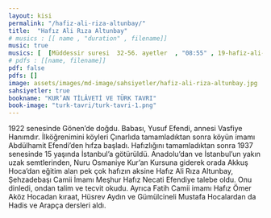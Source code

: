 ```yaml
---
layout: kisi
permalink: "/hafiz-ali-riza-altunbay/"
title:  "Hafız Ali Rıza Altunbay"
# musics : [[ name , "duration" , filename]]
music: true
musics: [  [Müddessir suresi  32-56. ayetler  , "08:55" , 19-hafiz-ali-riza-altunbay/1]]
# pdfs : [[name, filename]]
pdf: false
pdfs: []
image: assets/images/md-image/sahsiyetler/hafiz-ali-riza-altunbay.jpg
sahsiyetler: true
bookname: "KUR’AN TİLÂVETİ VE TÜRK TAVRI"
book-image: "turk-tavri/turk-tavri-1.png"
---
```


1922 senesinde Gönen’de doğdu. Babası, Yusuf Efendi, annesi Vasfiye Hanımdır. İlköğrenimini köyleri Çınarlıda tamamladıktan sonra köyün imamı Abdülhamit Efendi’den hıfza başladı. Hafızlığını tamamladıktan sonra 1937 senesinde 15 yaşında İstanbul’a götürüldü. 
Anadolu’dan ve İstanbul’un yakın uzak semtlerinden, Nuru Osmaniye Kur’an Kursuna giderek orada Akkuş Hoca’dan eğitim alan pek çok hafızın aksine Hafız Ali Rıza Altunbay, Şehzadebaşı Camii İmamı Meşhur Hafız Necati Efendiye talebe oldu. Onu dinledi, ondan talim ve tecvit okudu. Ayrıca Fatih Camii imamı Hafız Ömer Aköz Hocadan kıraat, Hüsrev Aydın ve Gümülcineli Mustafa Hocalardan da Hadis ve Arapça dersleri aldı.